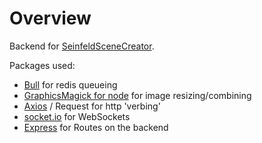 # Overview

Backend for [SeinfeldSceneCreator](https://github.com/hobz-/SeinfeldSceneCreator).

Packages used:
* [Bull](https://www.npmjs.com/package/bull) for redis queueing
* [GraphicsMagick for node](https://github.com/aheckmann/gm) for image resizing/combining
* [Axios](https://github.com/axios/axios) / Request for http 'verbing'
* [socket.io](https://socket.io/) for WebSockets
* [Express](https://expressjs.com/) for Routes on the backend
